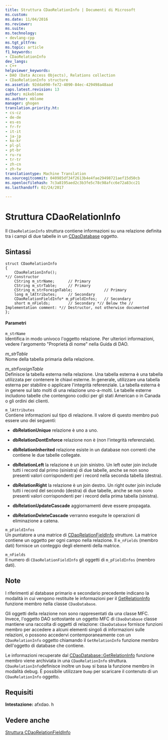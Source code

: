 ```yaml
---
title: Struttura CDaoRelationInfo | Documenti di Microsoft
ms.custom: 
ms.date: 11/04/2016
ms.reviewer: 
ms.suite: 
ms.technology:
- devlang-cpp
ms.tgt_pltfrm: 
ms.topic: article
f1_keywords:
- CDaoRelationInfo
dev_langs:
- C++
helpviewer_keywords:
- DAO (Data Access Objects), Relations collection
- CDaoRelationInfo structure
ms.assetid: 92dda090-fe72-4090-84ec-429498a48aad
caps.latest.revision: 13
author: mikeblome
ms.author: mblome
manager: ghogen
translation.priority.ht:
- cs-cz
- de-de
- es-es
- fr-fr
- it-it
- ja-jp
- ko-kr
- pl-pl
- pt-br
- ru-ru
- tr-tr
- zh-cn
- zh-tw
translationtype: Machine Translation
ms.sourcegitcommit: 040985df34f2613b4e4fae29498721aef15d50cb
ms.openlocfilehash: 7c3a8195aed2c3b3fe5c78c98afcc6e72a83cc21
ms.lasthandoff: 02/24/2017

---
```

# <a name="cdaorelationinfo-structure"></a>Struttura CDaoRelationInfo
Il `CDaoRelationInfo` struttura contiene informazioni su una relazione definita tra i campi di due tabelle in un [CDaoDatabase](../../mfc/reference/cdaodatabase-class.md) oggetto.  
  
## <a name="syntax"></a>Sintassi  
  
```  
struct CDaoRelationInfo  
{  
    CDaoRelationInfo();
*// Constructor  
    CString m_strName;      // Primary  
    CString m_strTable;     // Primary  
    CString m_strForeignTable;              // Primary  
    long m_lAttributes;     // Secondary  
    CDaoRelationFieldInfo* m_pFieldInfos;   // Secondary  
    short m_nFields;        // Secondary *// Below the // Implementation comment: *// Destructor, not otherwise documented  
};  
```  
  
#### <a name="parameters"></a>Parametri  
 `m_strName`  
 Identifica in modo univoco l'oggetto relazione. Per ulteriori informazioni, vedere l'argomento "Proprietà di nome" nella Guida di DAO.  
  
 *m_strTable*  
 Nome della tabella primaria della relazione.  
  
 *m_strForeignTable*  
 Definisce la tabella esterna nella relazione. Una tabella esterna è una tabella utilizzata per contenere le chiavi esterne. In generale, utilizzare una tabella esterna per stabilire o applicare l'integrità referenziale. La tabella esterna è in genere sul lato molti di una relazione uno-a-molti. Le tabelle esterne includono tabelle che contengono codici per gli stati American o in Canada o gli ordini dei clienti.  
  
 `m_lAttributes`  
 Contiene informazioni sul tipo di relazione. Il valore di questo membro può essere uno dei seguenti:  
  
- **dbRelationUnique** relazione è uno a uno.  
  
- **dbRelationDontEnforce** relazione non è (non l'integrità referenziale).  
  
- **dbRelationInherited** relazione esiste in un database non correnti che contiene le due tabelle collegate.  
  
- **dbRelationLeft** la relazione è un join sinistro. Un left outer join include tutti i record dal primo (sinistra) di due tabelle, anche se non sono presenti valori corrispondenti per i record nella seconda tabella (destra).  
  
- **dbRelationRight** la relazione è un join destro. Un right outer join include tutti i record del secondo (destra) di due tabelle, anche se non sono presenti valori corrispondenti per i record della prima tabella (sinistra).  
  
- **dbRelationUpdateCascade** aggiornamenti deve essere propagata.  
  
- **dbRelationDeleteCascade** verranno eseguite le operazioni di eliminazione a catena.  
  
 `m_pFieldInfos`  
 Un puntatore a una matrice di [CDaoRelationFieldInfo](../../mfc/reference/cdaorelationfieldinfo-structure.md) strutture. La matrice contiene un oggetto per ogni campo nella relazione. Il `m_nFields` (membro dati) fornisce un conteggio degli elementi della matrice.  
  
 `m_nFields`  
 Il numero di `CDaoRelationFieldInfo` gli oggetti di `m_pFieldInfos` (membro dati).  
  
## <a name="remarks"></a>Note  
 I riferimenti al database primario e secondario precedente indicano la modalità in cui vengono restituite le informazioni per il [GetRelationInfo](../../mfc/reference/cdaodatabase-class.md#getrelationinfo) funzione membro nella classe `CDaoDatabase`.  
  
 Gli oggetti della relazione non sono rappresentati da una classe MFC. Invece, l'oggetto DAO sottostante un oggetto MFC di `CDaoDatabase` classe mantiene una raccolta di oggetti di relazione: `CDaoDatabase` fornisce funzioni membro per accedere a alcuni elementi singoli di informazioni sulle relazioni, o possono accedervi contemporaneamente con un `CDaoRelationInfo` oggetto chiamando il `GetRelationInfo` funzione membro dell'oggetto di database che contiene.  
  
 Le informazioni recuperate dal [CDaoDatabase::GetRelationInfo](../../mfc/reference/cdaodatabase-class.md#getrelationinfo) funzione membro viene archiviata in una `CDaoRelationInfo` struttura. `CDaoRelationInfo`definisce inoltre un `Dump` si basa la funzione membro in modalità debug. È possibile utilizzare `Dump` per scaricare il contenuto di un `CDaoRelationInfo` oggetto.  
  
## <a name="requirements"></a>Requisiti  
 **Intestazione:** afxdao. h  
  
## <a name="see-also"></a>Vedere anche  
 [Struttura CDaoRelationFieldInfo](../../mfc/reference/cdaorelationfieldinfo-structure.md)

